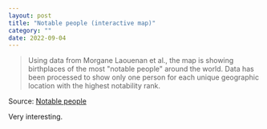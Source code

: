 ```yaml
---
layout: post
title: "Notable people (interactive map)"
category: ""
date: 2022-09-04
---
```


>Using data from Morgane Laouenan et al., the map is showing birthplaces of the most "notable people" around the world. Data has been processed to show only one person for each unique geographic location with the highest notability rank.

Source: [Notable people](https://tjukanovt.github.io/notable-people)

Very interesting. 
